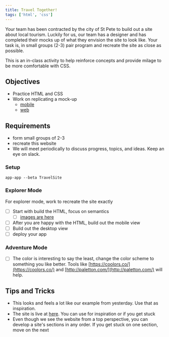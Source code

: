 ```yaml
---
title: Travel Together!
tags: ['html', 'css']
---
```


Your team has been contracted by the city of St Pete to build out a site about
local tourism. Luckily for us, our team has a designer and has completed their
mocks up of what they envision the site to look like. Your task is, in small
groups (2-3) pair program and recreate the site as close as possible.

This is an in-class activity to help reinforce concepts and provide milage to be
more comfortable with CSS.

## Objectives

- Practice HTML and CSS
- Work on replicating a mock-up
  - [mobile](https://github.com/suncoast-devs/handbook/blob/master/curriculum/unit-ii/chapter-1/04-practice/assets/tourism-mobile.png?raw=true)
  - [web](https://github.com/suncoast-devs/handbook/blob/master/curriculum/unit-ii/chapter-1/04-practice/assets/tourism-web.png?raw=true)

## Requirements

- form small groups of 2-3
- recreate this website
- We will meet periodically to discuss progress, topics, and ideas. Keep an eye
  on slack.

### Setup

```shell
app-app --beta TravelSite
```

### Explorer Mode

For explorer mode, work to recreate the site exactly

- [ ] Start with build the HTML, focus on semantics
  - [ ] [images are here](https://github.com/suncoast-devs/handbook/tree/master/curriculum/unit-ii/chapter-1/04-practice/assets/tourism-images)
- [ ] After you are happy with the HTML, build out the mobile view
- [ ] Build out the desktop view
- [ ] deploy your app

### Adventure Mode

- [ ] The color is interesting to say the least, change the color scheme to
      something you like better. Tools like
      [https://coolors.co/](https://coolors.co/) and
      [http://paletton.com/](http://paletton.com/) will help.

## Tips and Tricks

- This looks and feels a lot like our example from yesterday. Use that as
  inspiration.
- The site is live at [here](https://sdg-tourism.netlify.com/). You can use for
  inspiration or if you get stuck
- Even though we see the website from a top perspective, you can develop a
  site's sections in any order. If you get stuck on one section, move on the
  next
